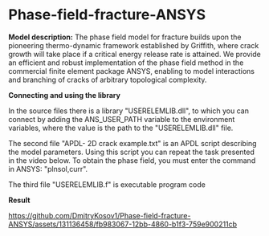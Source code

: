 # Phase-field-fracture-ANSYS
**Model description:**
The phase field model for fracture builds upon the pioneering thermo-dynamic framework established by Griffith, where crack growth will take place if a critical energy release rate is attained. We provide an efficient and robust implementation of the phase field method in the commercial finite element package ANSYS, enabling to model interactions and branching of cracks of arbitrary topological complexity.

**Connecting and using the library**

In the source files there is a library "USERELEMLIB.dll", to which you can connect by adding the ANS_USER_PATH variable to the environment variables, where the value is the path to the "USERELEMLIB.dll" file. 

The second file "APDL- 2D crack example.txt" is an APDL script describing the model parameters. Using this script you can repeat the task presented in the video below. To obtain the phase field, you must enter the command in ANSYS: "plnsol,curr". 

The third file "USERELEMLIB.f" is executable program code

**Result**

https://github.com/DmitryKosov1/Phase-field-fracture-ANSYS/assets/131136458/fb983067-12bb-4860-b1f3-759e900211cb



